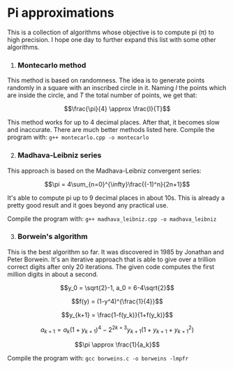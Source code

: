 # Pi approximations

This is a collection of algorithms whose objective is to compute pi (π) to high precision.
I hope one day to further expand this list with some other algorithms.

1. ### Montecarlo method
This method is based on randomness. The idea is to generate points randomly in a square with an inscribed circle in it. Naming $I$ the points which are inside the circle, and $T$ the total number of points, we get that:

$$\frac{\pi}{4} \approx \frac{I}{T}$$

This method works for up to 4 decimal places. After that, it becomes slow and inaccurate. There are much better methods listed here.
Compile the program with:
`g++ montecarlo.cpp -o montecarlo`

2. ### Madhava-Leibniz series

This approach is based on the Madhava-Leibniz convergent series:

$$\pi = 4\sum_{n=0}^{\infty}\frac{(-1)^n}{2n+1}$$

It's able to compute pi up to 9 decimal places in about 10s. This is already a pretty good result and it goes beyond any practical use.

Compile the program with:
`g++ madhava_leibniz.cpp -o madhava_leibniz`

3. ### Borwein's algorithm

This is the best algorithm so far. It was discovered in 1985 by Jonathan and Peter Borwein. It's an iterative approach that is able to give over a trillion correct digits after only 20 iterations. The given code computes the first million digits in about a second.

$$y_0 = \sqrt{2}-1, a_0 = 6-4\sqrt{2}$$

$$f(y) = (1-y^4)^{\frac{1}{4}}$$

$$y_{k+1} = \frac{1-f(y_k)}{1+f(y_k)}$$

$$a_{k+1} = a_{k}(1+y_{k+1})^4-2^{2k+3}y_{k+1}(1+y_{k+1}+y_{k+1}^2)$$

$$\pi \approx \frac{1}{a_k}$$

Compile the program with:
`gcc borweins.c -o borweins -lmpfr`